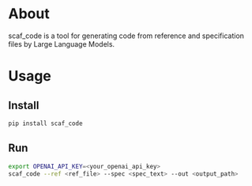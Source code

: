 # About

scaf_code is a tool for generating code from reference and specification files by Large Language Models.

# Usage

## Install

```bash
pip install scaf_code
```

## Run

```bash
export OPENAI_API_KEY=<your_openai_api_key>
scaf_code --ref <ref_file> --spec <spec_text> --out <output_path>
```


